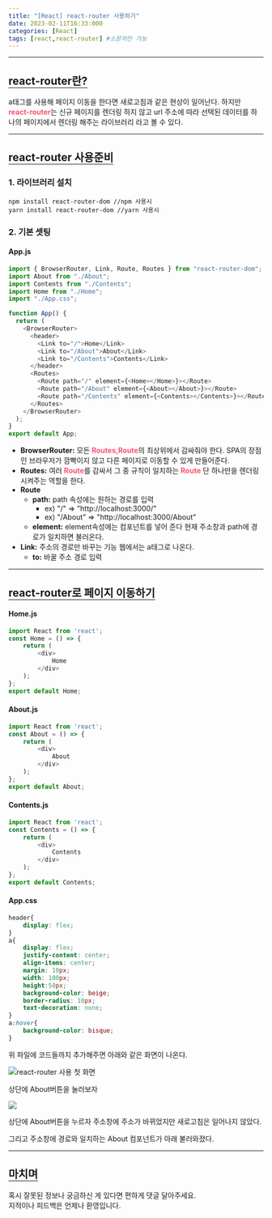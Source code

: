 ```yaml
---
title: "[React] react-router 사용하기"
date: 2023-02-11T16:33:000
categories: [React]
tags: [react,react-router] #소문자만 가능
---
```


---

## <b style="border-bottom:2px solid gray">react-router란?</b>
<p>a태그를 사용해 페이지 이동을 한다면 새로고침과 같은 현상이 일어난다. 하지만 <strong style="color:#ff526f">react-router</strong>는 신규 페이지를 렌더링 하지 않고 url 주소에 따라 선택된 데이터를 하나의 페이지에서 렌더링 해주는 라이브러리 라고 볼 수 있다.</p>

***

## <b style="border-bottom:2px solid gray">react-router 사용준비</b> 
### <b>1. 라이브러리 설치</b>
```
npm install react-router-dom //npm 사용시
yarn install react-router-dom //yarn 사용시
```
### <b>2. 기본 셋팅</b>
#### App.js
```js
import { BrowserRouter, Link, Route, Routes } from "react-router-dom";
import About from "./About";
import Contents from "./Contents";
import Home from "./Home";
import "./App.css";

function App() {
  return (
    <BrowserRouter>
      <header>
        <Link to="/">Home</Link>
        <Link to="/About">About</Link>
        <Link to="/Contents">Contents</Link>
      </header>
      <Routes>
        <Route path="/" element={<Home></Home>}></Route>
        <Route path="/About" element={<About></About>}></Route>
        <Route path="/Contents" element={<Contents></Contents>}></Route>
      </Routes>
    </BrowserRouter>
  );
}
export default App;
```
+ <strong>BrowserRouter:</strong> 모든 <strong style="color:#ff526f">Routes,Route</strong>의 최상위에서 감싸줘야 한다. SPA의 장점인 브라우저가 깜빡이지 않고 다른 페이지로 이동할 수 있게 만들어준다. 
+ <strong>Routes:</strong> 여러 <strong style="color:#ff526f">Route</strong>를 감싸서 그 중 규칙이 일치하는 <strong style="color:#ff526f">Route</strong> 단 하나만을 렌더링 시켜주는 역할을 한다. 
+ <strong>Route</strong> 
    - <b>path:</b> path 속성에는 원하는 경로를 입력 
        - ex) "/" => "http://localhost:3000/"
        - ex) "/About" => "http://localhost:3000/About"
    - <b>element:</b> element속성에는 컴포넌트를 넣어 준다 현재 주소창과 path에 경로가 일치하면 불러온다.
+ <strong>Link:</strong> 주소의 경로만 바꾸는 기능 웹에서는 a태그로 나온다.
    - <b>to:</b> 바꿀 주소 경로 입력 

*** 

## <b style="border-bottom:2px solid gray">react-router로 페이지 이동하기</b>

#### Home.js
```javascript
import React from 'react';
const Home = () => {
    return (
        <div>
            Home
        </div>
    );
};
export default Home;
```
#### About.js
```javascript
import React from 'react';
const About = () => {
    return (
        <div>
            About
        </div>
    );
};
export default About;
```
#### Contents.js
```javascript
import React from 'react';
const Contents = () => {
    return (
        <div>
            Contents
        </div>
    );
};
export default Contents;
```
#### App.css
```css
header{
    display: flex;
}
a{
    display: flex;
    justify-content: center;
    align-items: center;
    margin: 10px;
    width: 100px;
    height:50px;
    background-color: beige;
    border-radius: 10px;
    text-decoration: none;
}
a:hover{
    background-color: bisque;
}
```
<p>위 파일에 코드들까지 추가해주면 아래와 같은 화면이 나온다.</p>
<img src="https://user-images.githubusercontent.com/88264006/218254906-29bf16c0-db1d-46d1-862a-b225959aa3cb.png" alt="react-router 사용 첫 화면"/>
<p>상단에 About버튼을 눌러보자</p>
<img src="https://user-images.githubusercontent.com/88264006/218255065-130c0c02-808d-43f5-96e2-99f95a39f95d.png"/>
<p>상단에 About버튼을 누르자 주소창에 주소가 바뀌었지만 새로고침은 일어나지 않았다.</p> 
<p>그리고 주소창에 경로와 일치하는 About 컴포넌트가 아래 불러와졌다.</p>

---

## <b style="border-bottom:2px solid gray"><b>마치며</b></b>
<P>혹시 잘못된 정보나 궁금하신 게 있다면 편하게 댓글 달아주세요.<br/>
지적이나 피드백은 언제나 환영입니다.</p>